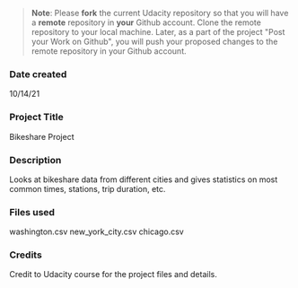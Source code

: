 >**Note**: Please **fork** the current Udacity repository so that you will have a **remote** repository in **your** Github account. Clone the remote repository to your local machine. Later, as a part of the project "Post your Work on Github", you will push your proposed changes to the remote repository in your Github account.

### Date created
10/14/21

### Project Title
Bikeshare Project

### Description
Looks at bikeshare data from different cities and gives statistics on most common times, stations, trip duration, etc.

### Files used
washington.csv
new_york_city.csv
chicago.csv

### Credits
Credit to Udacity course for the project files and details.
